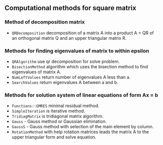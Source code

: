 ## Computational methods for square matrix

### Method of decomposition matrix

* `QRDecomposition` decomposition of a matrix A into a product A = QR of an orthogonal matrix Q and an upper triangular matrix R.

### Methods for finding eigenvalues of matrix to within epsilon

* `QRAlgorithm` use qr decomposition for solve problem.
* `BisectionMethod` algorithm which uses the bisection method to find eigenvalues of matrix A.
* `NumLeftValues` return number of eigenvalues A less than a.
* `SearchValues` return eigenvalues A between a and b.

### Methods for solution system of linear equations of form Ax = b

* `Functions::GMRES` minimal residual method.
* `SimpleIteration` is iterative method.
* `TridiagMatrix` is tridiagonal matrix algorithm.
* `Gauss` - Gauss method or Gaussian elimination.
* `GaussS` - Gauss method with selection of the main element by column.
* `RotationMethod` with help rotation matrices leads the matrix A to the upper triangular form and solve equation.